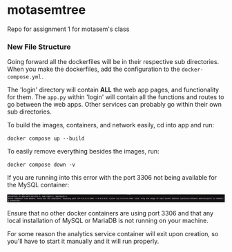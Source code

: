 # motasemtree
Repo for assignment 1 for motasem's class

### New File Structure
Going forward all the dockerfiles will be in their respective sub directories. When you make the dockerfiles, add the configuration to the `docker-compose.yml.` 

The 'login' directory will contain **ALL** the web app pages, and functionality for them. The `app.py` within 'login' will contain all the functions and routes to go between the web apps. Other services can probably go within their own sub directories.

To build the images, containers, and network easily, cd into app and run:

```
docker compose up --build
```

To easily remove everything besides the images, run:

```
docker compose down -v
```

If you are running into this error with the port 3306 not being available for the MySQL container:

![MySQL Port Error](images/mysql_port_error.jpg)

Ensure that no other docker containers are using port 3306 and that any local installation of MySQL or MariaDB is not running on your machine.

For some reason the analytics service container will exit upon creation, so you'll have to start it manually and it will run properly.